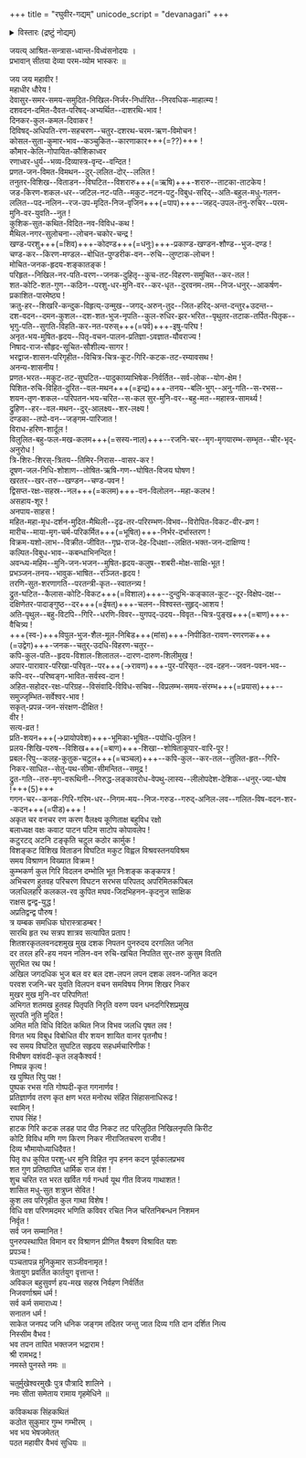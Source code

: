 +++
title = "रघुवीर-गद्यम्"
unicode_script = "devanagari"
+++

<details><summary>विस्तारः (द्रष्टुं नोद्यम्)</summary>

रघुवीर गद्यं अथवा श्रीमहावीरवैभवम्।  
अनुवादः - [अत्र](https://webcache.googleusercontent.com/search?q=cache:d0ott4zSyDoJ:https://www.sadagopan.org/pdfuploads/Raghuveera%2520Gadyam.pdf+&cd=12&hl=en&ct=clnk&gl=in)। 

<div class="videoEmbed"  src="https://youtu.be/MDGzS50X2WI" caption="आण्डवन्"></div>
<div class="videoEmbed"  src="https://www.youtube.com/watch?v=fUCDA3p4r2k" caption="रघुरामाभिषेकः (अपूर्णम्)"></div>
</details>



जयत्य् आश्रित-सन्त्रास-ध्वान्त-विध्वंसनोदयः ।  
प्रभावान् सीतया देव्या परम-व्योम भास्करः ॥

जय जय महावीर !  
महाधीर धौरेय !  
देवासुर-समर-समय-समुदित-निखिल-निर्जर-निर्धारित--निरवधिक-माहात्म्य !  
दशवदन-दमित-दैवत-परिषद्-अभ्यर्थित--दाशरथि-भाव !  
दिनकर-कुल-कमल-दिवाकर !  
दिविषद्-अधिपति-रण-सहचरण--चतुर-दशरथ-चरम-ऋण-विमोचन !  
कोसल-सुता-कुमार-भाव--कञ्चुकित--कारणाकार+++(=??)+++ !  
कौमार-केलि-गोपायित-कौशिकाध्वर  
रणाध्वर-धुर्य--भव्य-दिव्यास्त्र-वृन्द--वन्दित !  
प्रणत-जन-विमत-विमथन--दुर्-ललित-दोर्--ललित !  
तनुतर-विशिख--विताडन--विघटित--विशरारु+++(=ऋषि)+++-शरारु--ताटका-ताटकेय !  
जड-किरण-शकल-धर--जटिल-नट-पति--मकुट-नटन-पटु-विबुध-सरिद्--अति-बहुल-मधु-गलन-ललित--पद-नलिन--रज-उप-मृदित-निज-वृजिन+++(=पाप)+++--जहद्-उपल-तनु-रुचिर--परम-मुनि-वर-युवति--नुत !  
कुशिक-सुत-कथित-विदित-नव-विविध-कथ !  
मैथिल-नगर-सुलोचना--लोचन-चकोर-चन्द्र !  
खण्ड-परशु+++(=शिव)+++-कोदण्ड+++(=धनुः)+++-प्रकाण्ड-खण्डन-शौण्ड--भुज-दण्ड !  
चण्ड-कर--किरण-मण्डल--बोधित-पुण्डरीक-वन--रुचि--लुण्टाक-लोचन !  
मोचित-जनक-हृदय-शङ्कातङ्क !  
परिहृत--निखिल-नर-पति-वरण--जनक-दुहितृ--कुच-तट-विहरण-समुचित--कर-तल !  
शत-कोटि-शत-गुण--कठिन--परशु-धर-मुनि-वर--कर-धृत--दुरवनम-तम--निज-धनुर्--आकर्षण-प्रकाशित-पारमेष्ठ्य !  
क्रतु-हर--शिखरि-कन्दुक-विहृत्य्-उन्मुख--जगद्-अरुन्-तुद--जित-हरिद्-अन्त-दन्तुर+उदन्त--  
दश-वदन--दमन-कुशल--दश-शत-भुज-नृपति--कुल-रुधिर-झर-भरित--पृथुतर-तटाक-तर्पित-पितृक--  
भृगु-पति--सुगति-विहति-कर-नत-परुस्+++(=पर्व)+++-इषु-परिघ !  
अनृत-भय-मुषित-हृदय--पितृ-वचन-पालन-प्रतिज्ञा-ऽवज्ञात-यौवराज्य !  
निषाद-राज-सौहृद-सूचित-सौशील्य-सागर !  
भरद्वाज-शासन-परिगृहीत--विचित्र-चित्र-कूट-गिरि-कटक-तट-रम्यावसथ !  
अनन्य-शासनीय !  
प्रणत-भरत--मकुट-तट-सुघटित--पादुकाग्र्याभिषेक-निर्वर्तित--सर्व-लोक--योग-क्षेम !  
पिशित-रुचि-विहित-दुरित--वल-मथन+++(=इन्द्र)+++-तनय--बलि-भुग्--अनु-गति--स-रभस--शयन-तृण-शकल--परिपतन-भय-चरित--स-कल सुर-मुनि-वर--बहु-मत--महास्त्र-सामर्थ्य !  
द्रुहिण--हर--वल-मथन--दुर्-आलक्ष्य--शर-लक्ष्य !  
दण्डका--तपो-वन--जङ्गम-पारिजात !  
विराध-हरिण-शार्दूल !  
विलुलित-बहु-फल-मख-कलम+++(=सस्य-नाल)+++--रजनि-चर--मृग-मृगयारम्भ-सम्भृत--चीर-भृद्-अनुरोध !  
त्रि-शिरः-शिरस्-त्रितय--तिमिर-निरास--वासर-कर !  
दूषण-जल-निधि-शोशाण--तोषित-ऋषि-गण--घोषित-विजय घोषण !  
खरतर--खर-तरु--खण्डन--चण्ड-पवन !  
द्विसप्त-रक्षः-सहस्र--नल+++(=कलम)+++-वन-विलोलन--महा-कलभ !  
असहाय-शूर !  
अनपाय-साहस !  
महित-महा-मृध-दर्शन-मुदित-मैथिली--दृढ-तर-परिरम्भण-विभव--विरोपित-विकट-वीर-व्रण !  
मारीच--माया-मृग-चर्म-परिकर्मित+++(=भूषित)+++-निर्भर-दर्भास्तरण !  
विक्रम-यशो-लाभ--विक्रीत-जीवित--गृघ्र-राज-देह-दिधक्षा--लक्षित-भक्त-जन-दाक्षिण्य !  
कल्पित-विबुध-भाव--कबन्धाभिनन्दित !  
अवन्ध्य-महिम--मुनि-जन-भजन--मुषित-हृदय-कलुष--शबरी-मोक्ष-साक्षि-भूत !  
प्रभञ्जन-तनय--भावुक-भाषित--रञ्जित-हृदय !  
तरणि-सुत-शरणागति--परतन्त्री-कृत--स्वातन्त्र्य !  
द्रुत-घटित--कैलास-कोटि-विकट+++(=विशाल)+++--दुन्दुभि-कङ्काल-कूट--दूर-विक्षेप-दक्ष--दक्षिणेतर-पादाङ्गुष्ठ--दर+++(=ईषत्)+++-चलन--विश्वस्त-सुहृद्-आशय !  
अति-पृथुल--बहु-विटपि--गिरि--धरणि-विवर--युगपद्-उदय--विवृत--चित्र-पुङ्ख+++(=बाण)+++-वैचित्र्य !  
+++(स्व-)+++विपुल-भुज-शैल-मूल-निबिड+++(मांस)+++-निपीडित-रावण-रणरणक+++(=उद्वेग)+++-जनक--चतुर्-उदधि-विहरण-चतुर--  
कपि-कुल-पति--हृदय-विशाल-शिलातल--दारण-दारुण-शिलीमुख !  
अपार-पारावार-परिखा-परिवृत--पर+++(→रावण)+++-पुर-परिसृत--दव-दहन--जवन-पवन-भव--कपि-वर--परिष्वङ्ग-भावित-सर्वस्व-दान !  
अहित-सहोदर-रक्षः-परिग्रह--विसंवादि-विविध-सचिव--विप्रलम्भ-समय-संरम्भ+++(=प्रयास)+++--समुज्जृम्भित-सर्वेश्वर-भाव !  
सकृत्-प्रपन्न-जन-संरक्षण-दीक्षित !  
वीर !  
सत्य-व्रत !  
प्रति-शयन+++(→प्रायोपवेश)+++-भूमिका-भूषित--पयोधि-पुलिन !  
प्रलय-शिखि-परुष--विशिख+++(=बाण)+++-शिखा--शोषिताकूपार-वारि-पूर !  
प्रबल-रिपु--कलह-कुतुक-चटुल+++(=चञ्चल)+++--कपि-कुल--कर-तल--तुलित-हृत--गिरि-निकर-साधित--सेतु-पथ-सीमा-सीमन्तित--समुद्र !  
द्रुत-गति--तरु-मृग-वरूथिनी--निरुद्ध-लङ्कावरोध-वेपथु-लास्य--लीलोपदेश-देशिक--धनुर्-ज्या-घोष !+++(5)+++  
गगन-चर--कनक-गिरि-गरिम-धर--निगम-मय--निज-गरुड--गरुद्-अनिल-लव--गलित-विष-वदन-शर--कदन+++(=पीड)+++ !  
अकृत चर वनचर रण करण वैलक्ष्य कूणिताक्ष बहुविध रक्षो  
बलाध्यक्ष वक्षः कवाट पाटन पटिम साटोप कोपावलेप !  
कटुरटद् अटनि टङ्कृति चटुल कठोर कार्मुक !  
विशङ्कट विशिख विताडन विघटित मकुट विह्वल विश्रवस्तनयविश्रम  
समय विश्राणन विख्यात विक्रम !  
कुम्भकर्ण कुल गिरि विदलन दम्भोलि भूत निःशङ्क कङ्कपत्र !  
अभिचरण हुतवह परिचरण विघटन सरभस परिपतद् अपरिमितकपिबल  
जलधिलहरि कलकल-रव कुपित मघव-जिदभिहनन-कृदनुज साक्षिक  
राक्षस द्वन्द्व-युद्ध !  
अप्रतिद्वन्द्व पौरुष !  
त्र यम्बक समधिक घोरास्त्राडम्बर !  
सारथि हृत रथ सत्रप शात्रव सत्यापित प्रताप !  
शितशरकृतलवनदशमुख मुख दशक निपतन पुनरुदय दरगलित जनित  
दर तरल हरि-हय नयन नलिन-वन रुचि-खचित निपतित सुर-तरु कुसुम वितति  
सुरभित रथ पथ !  
अखिल जगदधिक भुज बल वर बल दश-लपन लपन दशक लवन-जनित कदन  
परवश रजनि-चर युवति विलपन वचन समविषय निगम शिखर निकर  
मुखर मुख मुनि-वर परिपणित!  
अभिगत शतमख हुतवह पितृपति निरृति वरुण पवन धनदगिरिशप्रमुख  
सुरपति नुति मुदित !  
अमित मति विधि विदित कथित निज विभव जलधि पृषत लव !  
विगत भय विबुध विबोधित वीर शयन शायित वानर पृतनौघ !  
स्व समय विघटित सुघटित सहृदय सहधर्मचारिणीक !  
विभीषण वशंवदी-कृत लङ्कैश्वर्य !  
निष्पन्न कृत्य !  
ख पुष्पित रिपु पक्ष !  
पुष्पक रभस गति गोष्पदी-कृत गगनार्णव !  
प्रतिज्ञार्णव तरण कृत क्षण भरत मनोरथ संहित सिंहासनाधिरूढ !  
स्वामिन् !  
राघव सिंह !  
हाटक गिरि कटक लडह पाद पीठ निकट तट परिलुठित निखिलनृपति किरीट  
कोटि विविध मणि गण किरण निकर नीराजितचरण राजीव !  
दिव्य भौमायोध्याधिदैवत !  
पितृ वध कुपित परशु-धर मुनि विहित नृप हनन कदन पूर्वकालप्रभव  
शत गुण प्रतिष्ठापित धार्मिक राज वंश !  
शुच चरित रत भरत खर्वित गर्व गन्धर्व यूथ गीत विजय गाथाशत !  
शासित मधु-सुत शत्रुघ्न सेवित !  
कुश लव परिगृहीत कुल गाथा विशेष !  
विधि वश परिणमदमर भणिति कविवर रचित निज चरितनिबन्धन निशमन  
निर्वृत !  
सर्व जन सम्मानित !  
पुनरुपस्थापित विमान वर विश्राणन प्रीणित वैश्रवण विश्रावित यशः  
प्रपञ्च !  
पञ्चतापन्न मुनिकुमार सञ्जीवनामृत !  
त्रेतायुग प्रवर्तित कार्तयुग वृत्तान्त !  
अविकल बहुसुवर्ण हय-मख सहस्र निर्वहण निर्वर्तित  
निजवर्णाश्रम धर्म !  
सर्व कर्म समाराध्य !  
सनातन धर्म !  
साकेत जनपद जनि धनिक जङ्गम तदितर जन्तु जात दिव्य गति दान दर्शित नित्य  
निस्सीम वैभव !  
भव तपन तापित भक्तजन भद्राराम !  
श्री रामभद्र !  
नमस्ते पुनस्ते नमः ॥

चतुर्मुखेश्वरमुखैः पुत्र पौत्रादि शालिने ।  
नमः सीता समेताय रामाय गृहमेधिने ॥

कविकथक सिंहकथितं  
कठोत सुकुमार गुम्भ गम्भीरम् ।  
भव भय भेषजमेतत्  
पठत महावीर वैभवं सुधियः ॥
